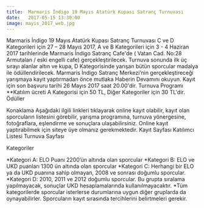 ```yaml
---
title:  Marmaris İndigo 19 Mayıs Atatürk Kupası Satranç Turnuvası
date:   2017-05-15 13:30:00
image: mayis_2017_web.jpg
---
```


Marmaris İndigo 19 Mayıs Atatürk Kupası Satranç Turnuvası C ve D Kategorileri için 27 – 28 Mayıs 2017, A ve B Kategorileri için 3 - 4 Haziran 2017 tarihlerinde Marmaris İndigo Satranç Cafe'de ( Vatan Cad. No:28 Armutalan / eski engelli cafe) gerçekleştirilecek.
Turnuva sonunda ilk üç sırayı alanlar altın ve kupa, D Kategorisinde yarışan bütün sporcular madalya ile ödüllendirilecek. Marmaris İndigo Satranç Merkezi’nin gerçekleştireceği yarışmaya kayıt yaptırmadan önce mutlaka Haberin Devamını okuyun.
Kayıt için son başvuru tarihi 26 Mayıs 2017 saat 20.00'dir.
Turnuva Programı
**Katılım ücreti A Kategorisi için 50 TL, Diğer Kategoriler için 30 TL'dir.
Ödüller

Konaklama
Aşağıdaki ilgili linkleri tıklayarak online kayıt olabilir, kayıt olan sporcuların listesini görebilir, yarışma programına, turnuva yönergesine, fotoğraflara, eşlendirme ve sonuçlara ulaşabilirsiniz.
Online kayıt yaptırabilmek için siteye üye olmanız gerekmektedir.
Kayıt Sayfası
Katılımcı Listesi
Turnuva Sayfası

Kategoriler

*Kategori A: ELO Puanı 2200’ün altında olan sporcular
*Kategori B: ELO ve UKD puanları 1300 ün altında olan sporcular
*Kategori C: Herhangi bir ELO ya da UKD puanına sahip olmayan, 2008 ve sonrası doğumlu sporcular.
*Kategori D: 2010, 2011 ve 2012 doğumlu sporcular. Bu grupta sıralama yapılmayacak, sonuçlar UKD hesaplamalarında kullanılmayacaktır.
*Tüm kategorilerde sporcular isterlerse durumlarına uygun diğer gruplarda da oynayabilirler. Sporcuların kayıt sırasında tercihlerini belirtmeleri gerekir.
